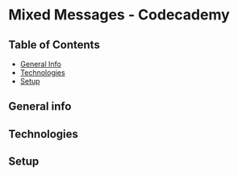 # Mixed Messages - Codecademy

## Table of Contents
* [General Info](#general-info)
* [Technologies](#technologies)
* [Setup](#setup)

## General info

## Technologies

## Setup